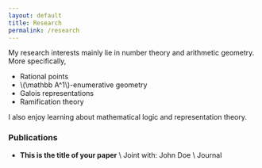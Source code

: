 ```yaml
---
layout: default
title: Research
permalink: /research
---
```

My research interests mainly lie in number theory and arithmetic geometry. More specifically, 

- Rational points
- \\(\mathbb A^1\\)-enumerative geometry
- Galois representations
- Ramification theory

I also enjoy learning about mathematical logic and representation theory. 

### Publications
- **This is the title of your paper** \\
Joint with: John Doe  \\
Journal